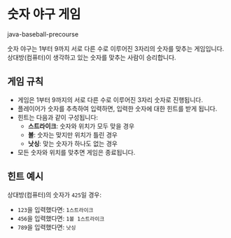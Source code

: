# 숫자 야구 게임
java-baseball-precourse

숫자 야구는 1부터 9까지 서로 다른 수로 이루어진 3자리의 숫자를 맞추는 게임입니다. 상대방(컴퓨터)이 생각하고 있는 숫자를 맞추는 사람이 승리합니다.

## 게임 규칙

- 게임은 1부터 9까지의 서로 다른 수로 이루어진 3자리 숫자로 진행됩니다.
- 플레이어가 숫자를 추측하여 입력하면, 입력한 숫자에 대한 힌트를 받게 됩니다.
- 힌트는 다음과 같이 구성됩니다:
    - **스트라이크**: 숫자와 위치가 모두 맞을 경우
    - **볼**: 숫자는 맞지만 위치가 틀린 경우
    - **낫싱**: 맞는 숫자가 하나도 없는 경우
- 모든 숫자와 위치를 맞추면 게임은 종료됩니다.

## 힌트 예시

상대방(컴퓨터)의 숫자가 `425`일 경우:
- `123`을 입력했다면: `1스트라이크`
- `456`을 입력했다면: `1볼 1스트라이크`
- `789`을 입력했다면: `낫싱`